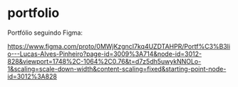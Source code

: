 # portfolio
Portfólio seguindo Figma:

https://www.figma.com/proto/0MWjKzgncI7kq4UZDTAHPR/Portf%C3%B3lio---Lucas-Alves-Pinheiro?page-id=3009%3A714&node-id=3012-828&viewport=1748%2C-1064%2C0.76&t=d7z5dh5uwykNNOLo-1&scaling=scale-down-width&content-scaling=fixed&starting-point-node-id=3012%3A828